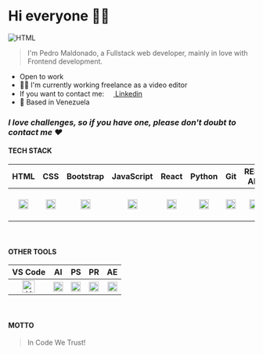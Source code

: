 # Hi everyone 👋🌵

<img src="./assets:img/fetiche2.png" alt="HTML"/>


> I'm Pedro Maldonado, a Fullstack web developer, mainly in love with Frontend development.

- Open to work
- 👨‍💻 I'm currently working freelance as a video editor
- If you want to contact me: <a href="https://www.linkedin.com/in/pedro-maldonado-tremont-362074106/"><img src="./assets:img/linkedin.png" width="15"> Linkedin</a>
- 📍 Based in Venezuela 
 
### ***I love challenges, so if you have one, please don't doubt to contact me ❤***

#### TECH STACK

|  HTML  |  CSS  |  Bootstrap  |  JavaScript  |  React  |  Python  |  Git  |  REST API  |  SQL Alchemy  |  SQL  | PostgreSQL  |
|:---:|:---:|:---:|:---:|:---:|:---:|:---:|:---:|:---:|:---:|:---:|
|  <img src="./assets:img/html.png" width="20" alt="HTML"/> | <img src="./assets:img/css.png" width="20" alt="CSS"/>  |  <img src="./assets:img/bootstrap.png" height="20" alt="Boostrap"/>  |  <img src="./assets:img/javascript.png" width="20" alt="JavaScript"/>  |  <img src="./assets:img/react-logo.png" width="20" alt="React JS"/> |   <img src="./assets:img/python-logo.png" width="20" alt="python"/>  |  <img src="./assets:img/git.png" width="20" alt="git"/>  | <img src="./assets:img/rest-api.png" width="20" alt="rest API"/>  |  <img src="./assets:img/sql-alchemy-logo.png" width="60" alt="SQL Alchemy"/>  | <img src="./assets:img/sql.png" width="40" alt="SQL"/>  | <img src="./assets:img/postgresql.png" width="20" alt="PostgreSQL"/>  |
<br>

#### OTHER TOOLS

|  VS Code  | AI | PS | PR | AE |
|:---:|:---:|:---:|:---:|:---:|
| <img src="./assets:img/vscode-logo.png" width="25" alt="VS Code"/> | <img src="./assets/img:ai-logo.png" width="20" alt="Adobe Illustrator"/>  |  <img src="./assets:img/ps-logo.png" height="20" alt="Photoshop"/>  |  <img src="./assets:img/premiere-pro-logo.png" height="20" alt="Premiere"/>  |  <img src="./assets:img/after-effects-cc-logo-png-transparent.png" width="20" alt="After Effects"/>  |
<br>

#### MOTTO

> In Code We Trust!


